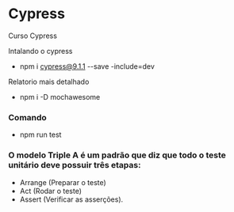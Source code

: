 # Cypress

Curso Cypress

Intalando o cypress

- npm i cypress@9.1.1 --save -include=dev

Relatorio mais detalhado

- npm i -D mochawesome

### Comando

- npm run test

### O modelo Triple A é um padrão que diz que todo o teste unitário deve possuir três etapas:

- Arrange (Preparar o teste)
- Act (Rodar o teste)
- Assert (Verificar as asserções).
